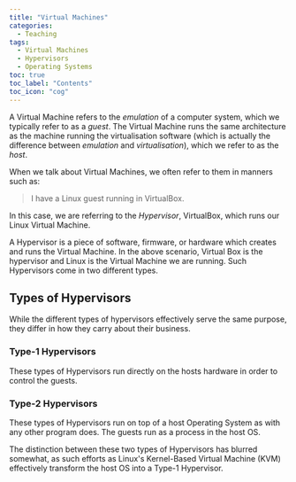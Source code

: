 ```yaml
---
title: "Virtual Machines"
categories:
  - Teaching
tags:
  - Virtual Machines
  - Hypervisors
  - Operating Systems
toc: true
toc_label: "Contents"
toc_icon: "cog"
---
```


A Virtual Machine refers to the _emulation_ of a computer system, which we typically refer to as a _guest_. The Virtual Machine runs the same architecture as the machine running the virtualisation software (which is actually the difference between _emulation_ and _virtualisation_), which we refer to as the _host_.

When we talk about Virtual Machines, we often refer to them in manners such as:

 > I have a Linux guest running in VirtualBox.

In this case, we are referring to the _Hypervisor_, VirtualBox, which runs our Linux Virtual Machine.

A Hypervisor is a piece of software, firmware, or hardware which creates and runs the Virtual Machine. In the above scenario, Virtual Box is the hypervisor and Linux is the Virtual Machine we are running. Such Hypervisors come in two different types.

## Types of Hypervisors

While the different types of hypervisors effectively serve the same purpose, they differ in how they carry about their business.

### Type-1 Hypervisors
These types of Hypervisors run directly on the hosts hardware in order to control the guests.

### Type-2 Hypervisors
These types of Hypervisors run on top of a host Operating System as with any other program does. The guests run as a process in the host OS.


The distinction between these two types of Hypervisors has blurred somewhat, as such efforts as Linux's Kernel-Based Virtual Machine (KVM) effectively transform the host OS into a Type-1 Hypervisor.

